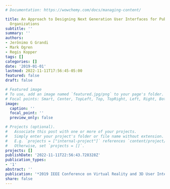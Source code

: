 ```yaml
---
# Documentation: https://wowchemy.com/docs/managing-content/

title: An Approach to Designing Next Generation User Interfaces for Public-Safety
  Organizations
subtitle: ''
summary: ''
authors:
- Jerônimo G Grandi
- Mark Ogren
- Regis Kopper
tags: []
categories: []
date: '2019-01-01'
lastmod: 2022-11-11T17:56:45-05:00
featured: false
draft: false

# Featured image
# To use, add an image named `featured.jpg/png` to your page's folder.
# Focal points: Smart, Center, TopLeft, Top, TopRight, Left, Right, BottomLeft, Bottom, BottomRight.
image:
  caption: ''
  focal_point: ''
  preview_only: false

# Projects (optional).
#   Associate this post with one or more of your projects.
#   Simply enter your project's folder or file name without extension.
#   E.g. `projects = ["internal-project"]` references `content/project/deep-learning/index.md`.
#   Otherwise, set `projects = []`.
projects: []
publishDate: '2022-11-11T22:56:43.728328Z'
publication_types:
- '1'
abstract: ''
publication: '*2019 IEEE Conference on Virtual Reality and 3D User Interfaces (VR)*'
share: false
---
```

